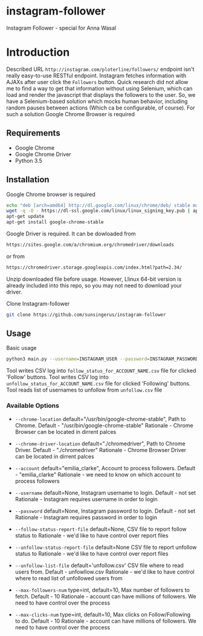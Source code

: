 # instagram-follower
Instagram Follower - special for Anna Wasal

# Introduction

Described URL `http://instagram.com/ploterline/followers/` endpoint isn't really easy-to-use RESTful endpoint. 
Instagram fetches information with AJAXs after user click the `Followers` button.
Quick research did not allow me to find a way to get that information without using Selenium, which can load and render 
the javascript that displays the followers to the user. So, we have a Selenium-based solution which mocks human behavior, including random pauses between actions (Which ca be configurable, of course).
For such a solution Google Chrome Browser is required

## Requirements

  * Google Chrome
  * Google Chrome Driver
  * Python 3.5

## Installation

Google Chrome browser is required
```bash
echo "deb [arch=amd64] http://dl.google.com/linux/chrome/deb/ stable main" > /etc/apt/sources.list.d/chrome.list
wget -q -O - https://dl-ssl.google.com/linux/linux_signing_key.pub | apt-key add -
apt-get update
apt-get install google-chrome-stable
```

Google Driver is required. It can be dowloaded from
```bash
https://sites.google.com/a/chromium.org/chromedriver/downloads
```
or from
```bash
https://chromedriver.storage.googleapis.com/index.html?path=2.34/
```
Unzip downloaded file before usage. However, Llinux 64-bit version is already included into this repo, so you may not need to download your driver.

Clone Instagram-follower
```bash
git clone https://github.com/sunsingerus/instagram-follower
```

## Usage

Basic usage
```bash
python3 main.py --username=INSTAGRAM_USER --password=INSTAGRAM_PASSWORD --account=emilia_clarke
```

Tool writes CSV log into `follow_status_for_ACCOUNT_NAME.csv` file for clicked 'Follow' buttons.
Tool writes CSV log into `unfollow_status_for_ACCOUNT_NAME.csv` file for clicked 'Following' buttons.
Tool reads list of usernames to unfollow from `unfollow.csv` file

### Available Options
  * `--chrome-location`
        default="/usr/bin/google-chrome-stable",
        Path to Chrome. Default - "/usr/bin/google-chrome-stable"
        Rationale - Chrome Browser can be located in dirrent palces
        
  * `--chrome-driver-location`
        default="./chromedriver",
        Path to Chrome Driver. Default - "./chromedriver"
        Rationale - Chrome Browser Driver can be located in dirrent palces

  * `--account`
        default="emilia_clarke",
        Account to process followers. Default - "emilia_clarke"
        Rationale - we need to know on which account to process followers
        
  * `--username`
        default=None,
        Instagram username to login. Default - not set
        Rationale - Instagram requires username in order to login
        
  * `--password`
        default=None,
        Instagram password to login. Default - not set
        Rationale - Instagram requires password in order to login
        
  * `--follow-status-report-file`
        default=None,
        CSV file to report follow status to
        Rationale - we'd like to have control over report files

  * `--unfollow-status-report-file`
        default=None
        CSV file to report unfollow status to
        Rationale - we'd like to have control over report files

  * `--unfollow-list-file`
        default='unfollow.csv'
        CSV file where to read users from. Default - unfowllow.csv
        Rationale - we'd like to have control where to read list of unfollowed users from
    
  * `--max-followers-num`
        type=int,
        default=10,
        Max number of followers to fetch. Default - 10
        Rationale - account can have millions of followers. We need to have control over the process
        
  * `--max-clicks-num`
        type=int,
        default=10,
        Max clicks on Follow/Following to do. Default - 10
        Rationale - account can have millions of followers. We need to have control over the process
